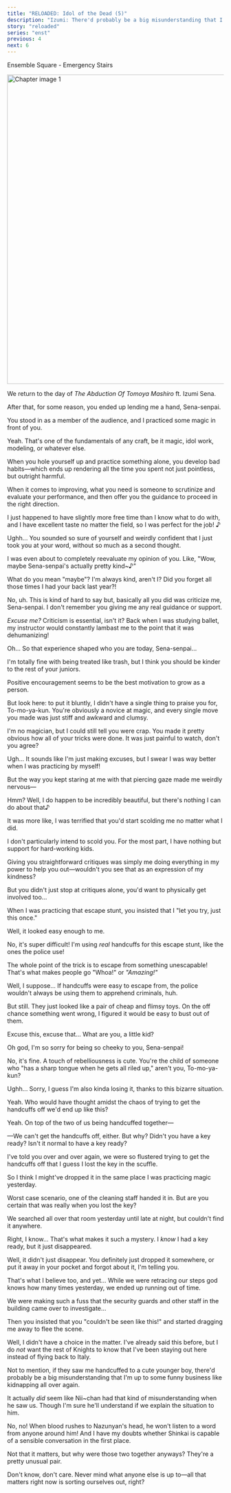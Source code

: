 ```yaml
---
title: "RELOADED: Idol of the Dead (5)"
description: "Izumi: There'd probably be a big misunderstanding that I'm up to some funny business like kidnapping all over again."
story: "reloaded"
series: "enst"
previous: 4
next: 6
---
```


<Season s="Summer"/>

<Location>Ensemble Square - Emergency Stairs</Location>

<Image src="/img/tl/reloaded/5/1.jpg" alt="Chapter image 1" layout="responsive" width="1560" height="720" quality="100" />

<Narration>We return to the day of _The Abduction Of Tomoya Mashiro_ ft. Izumi Sena.</Narration>

<Bubble character="Tomoya">

After that, for some reason, you ended up lending me a hand, Sena-senpai.

You stood in as a member of the audience, and I practiced some magic in front of you.

</Bubble>

<Bubble character="Izumi">

Yeah. That's one of the fundamentals of any craft, be it magic, idol work, modeling, or whatever else.

When you hole yourself up and practice something alone, you develop bad habits—which ends up rendering all the time you spent not just pointless, but outright harmful.

When it comes to improving, what you need is someone to scrutinize and evaluate your performance, and then offer you the guidance to proceed in the right direction.

I just happened to have slightly more free time than I know what to do with, and I have excellent taste no matter the field, so I was perfect for the <span className="hold">job! ♪</span>

</Bubble>

<Bubble character="Tomoya">

Ughh... You sounded so sure of yourself and weirdly confident that I just took you at your word, without so much as a second thought.

I was even about to completely reevaluate my opinion of you. Like, "Wow, maybe Sena-senpai's actually pretty <span className="hold">kind~♪"</span>

</Bubble>

<Bubble character="Izumi">

What do you mean "maybe"? I'm always kind, aren't I? Did you forget all those times I had your back last year?!

</Bubble>

<Bubble character="Tomoya">

No, uh. This is kind of hard to say but, basically all you did was criticize me, Sena-senpai. I don't remember you giving me any real guidance or support.

</Bubble>

<Bubble character="Izumi">

_Excuse me?_ Criticism is essential, isn't it? Back when I was studying ballet, my instructor would constantly lambast me to the point that it was dehumanizing!

</Bubble>

<Bubble character="Tomoya">

Oh... So that experience shaped who you are today, Sena-senpai...

I'm totally fine with being treated like trash, but I think you should be kinder to the rest of your juniors.

Positive encouragement seems to be the best motivation to grow as a person.

</Bubble>

<Bubble character="Izumi">

But look here: to put it bluntly, I didn't have a single thing to praise you for, To-mo-ya-kun. You're obviously a novice at magic, and every single move you made was just stiff and awkward and clumsy.

I'm no magician, but I could still tell you were crap. You made it pretty obvious how all of your tricks were done. It was just painful to watch, don't you agree?

</Bubble>

<Bubble character="Tomoya">

Ugh... It sounds like I'm just making excuses, but I swear I was way better when I was practicing by myself!

But the way you kept staring at me with that piercing gaze made me weirdly <span className="hold">nervous—</span>

</Bubble>

<Bubble character="Izumi">

Hmm? Well, I do happen to be incredibly beautiful, but there's nothing I can do about <span className="hold">that♪</span>

</Bubble>

<Bubble character="Tomoya">

It was more like, I was terrified that you'd start scolding me no matter what I did.

</Bubble>

<Bubble character="Izumi">

I don't particularly intend to scold you. For the most part, I have nothing but support for hard-working kids.

Giving you straightforward critiques was simply me doing everything in my power to help you out—wouldn't you see that as an expression of my kindness?

</Bubble>

<Bubble character="Tomoya">

But you didn't just stop at critiques alone, you'd want to physically get involved too...

When I was practicing that escape stunt, you insisted that I "let you try, just this once."

</Bubble>

<Bubble character="Izumi">

Well, it looked easy enough to me.

</Bubble>

<Bubble character="Tomoya">

No, it's super difficult! I'm using _real_ handcuffs for this escape stunt, like the ones the police use!

The whole point of the trick is to escape from something unescapable! That's what makes people go "Whoa!" or _"Amazing!"_

</Bubble>

<Bubble character="Izumi">

Well, I suppose... If handcuffs were easy to escape from, the police wouldn't always be using them to apprehend criminals, huh.

But still. They just looked like a pair of cheap and flimsy toys. On the off chance something went wrong, I figured it would be easy to bust out of them.

</Bubble>

<Bubble character="Tomoya">

Excuse this, excuse that... What are you, a little kid?

Oh god, I'm so sorry for being so cheeky to you, Sena-senpai!

</Bubble>

<Bubble character="Izumi">

No, it's fine. A touch of rebelliousness is cute. You're the child of someone who "has a sharp tongue when he gets all riled up," aren't you, To-mo-ya-kun?

</Bubble>

<Bubble character="Tomoya">

Ughh... Sorry, I guess I'm also kinda losing it, thanks to this bizarre situation.

</Bubble>

<Bubble character="Izumi">

Yeah. Who would have thought amidst the chaos of trying to get the handcuffs off we'd end up like this?

</Bubble>

<Bubble character="Tomoya">

Yeah. On top of the two of us being handcuffed <span className="hold">together—</span>

</Bubble>

<Bubble character="Izumi">

—We can't get the handcuffs off, either. But why? Didn't you have a key ready? Isn't it normal to have a key ready?

</Bubble>

<Bubble character="Tomoya">

I've told you over and over again, we were so flustered trying to get the handcuffs off that I guess I lost the key in the scuffle.

So I think I might've dropped it in the same place I was practicing magic yesterday.

</Bubble>

<Bubble character="Izumi">

Worst case scenario, one of the cleaning staff handed it in. But are you certain that was really when you lost the key?

We searched all over that room yesterday until late at night, but couldn't find it anywhere.

</Bubble>

<Bubble character="Tomoya">

Right, I know... That's what makes it such a mystery. I _know_ I had a key ready, but it just disappeared.

</Bubble>

<Bubble character="Izumi">

Well, it didn't just disappear. You definitely just dropped it somewhere, or put it away in your pocket and forgot about it, I'm telling you.

</Bubble>

<Bubble character="Tomoya">

That's what I believe too, and yet... While we were retracing our steps god knows how many times yesterday, we ended up running out of time.

We were making such a fuss that the security guards and other staff in the building came over to investigate...

Then you insisted that you "couldn't be seen like this!" and started dragging me away to flee the scene.

</Bubble>

<Bubble character="Izumi">

Well, I didn't have a choice in the matter. I've already said this before, but I do _not_ want the rest of Knights to know that I've been staying out here instead of flying back to Italy.

Not to mention, if they saw me handcuffed to a cute younger boy, there'd probably be a big misunderstanding that I'm up to some funny business like kidnapping all over again.

</Bubble>

<Bubble character="Tomoya">

It actually _did_ seem like Nii\~chan had that kind of misunderstanding when he saw us. Though I'm sure he'll understand if we explain the situation to him.

</Bubble>

<Bubble character="Izumi">

No, no! When blood rushes to Nazunyan's head, he won't listen to a word from anyone around him! And I have my doubts whether Shinkai is capable of a sensible conversation in the first place.

</Bubble>

<Bubble character="Tomoya">

Not that it matters, but why were those two together anyways? They're a pretty unusual pair.

</Bubble>

<Bubble character="Izumi">

Don't know, don't care. Never mind what anyone else is up to—all that matters right now is sorting ourselves out, right?

</Bubble>

<Credits tl="[nazunyan427](https://nazunyan427.dreamwidth.org)" tlc="<a href='https://moricchiichan.tumblr.com/'>moricchiichan</a>" qc="[allegiantheart](https://allegiantheart.dreamwidth.org), [Ren](https://tomoya.moe)" />
